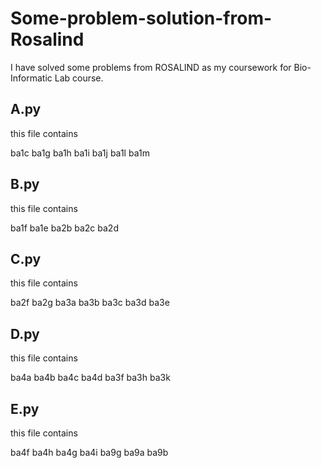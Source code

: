 # Some-problem-solution-from-Rosalind

I have solved some problems from ROSALIND as my coursework for Bio-Informatic Lab course.

## A.py
this file contains

ba1c
ba1g
ba1h
ba1i
ba1j
ba1l
ba1m

## B.py
this file contains

ba1f
ba1e
ba2b
ba2c
ba2d

## C.py
this file  contains

ba2f
ba2g
ba3a
ba3b
ba3c
ba3d
ba3e

## D.py
this file contains

ba4a
ba4b
ba4c
ba4d
ba3f
ba3h
ba3k

## E.py
this file contains

ba4f
ba4h
ba4g
ba4i
ba9g
ba9a
ba9b
